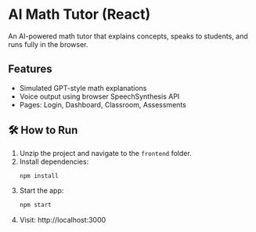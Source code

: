 # AI Math Tutor (React)

An AI-powered math tutor that explains concepts, speaks to students, and runs fully in the browser.

## Features
- Simulated GPT-style math explanations
- Voice output using browser SpeechSynthesis API
- Pages: Login, Dashboard, Classroom, Assessments

## 🛠️ How to Run
1. Unzip the project and navigate to the `frontend` folder.
2. Install dependencies:
   ```bash
   npm install
   ```
3. Start the app:
   ```bash
   npm start
   ```
4. Visit: http://localhost:3000
